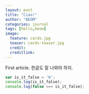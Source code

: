 ```yaml
---
layout: post
title: "Ciao!"
author: "BEOM"
categories: journal
tags: [hello,beom]
image:
  feature: cards.jpg
  teaser: cards-teaser.jpg
  credit:
  creditlink:
---
```


First article.
한글도 잘 나와야 하지.

```javascript
var is_it_false = '0';
console.log(is_it_false);
console.log(false === is_it_false);
```
